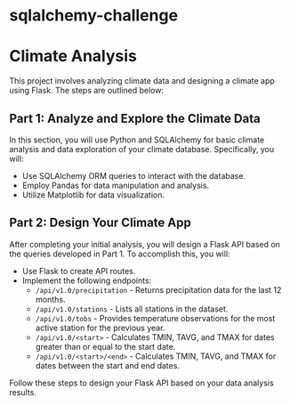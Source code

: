 # sqlalchemy-challenge
 # Climate Analysis

This project involves analyzing climate data and designing a climate app using Flask. The steps are outlined below:

## Part 1: Analyze and Explore the Climate Data

In this section, you will use Python and SQLAlchemy for basic climate analysis and data exploration of your climate database. Specifically, you will:

- Use SQLAlchemy ORM queries to interact with the database.
- Employ Pandas for data manipulation and analysis.
- Utilize Matplotlib for data visualization.

## Part 2: Design Your Climate App

After completing your initial analysis, you will design a Flask API based on the queries developed in Part 1. To accomplish this, you will:

- Use Flask to create API routes.
- Implement the following endpoints:
  - `/api/v1.0/precipitation` - Returns precipitation data for the last 12 months.
  - `/api/v1.0/stations` - Lists all stations in the dataset.
  - `/api/v1.0/tobs` - Provides temperature observations for the most active station for the previous year.
  - `/api/v1.0/<start>` - Calculates TMIN, TAVG, and TMAX for dates greater than or equal to the start date.
  - `/api/v1.0/<start>/<end>` - Calculates TMIN, TAVG, and TMAX for dates between the start and end dates.

Follow these steps to design your Flask API based on your data analysis results.

